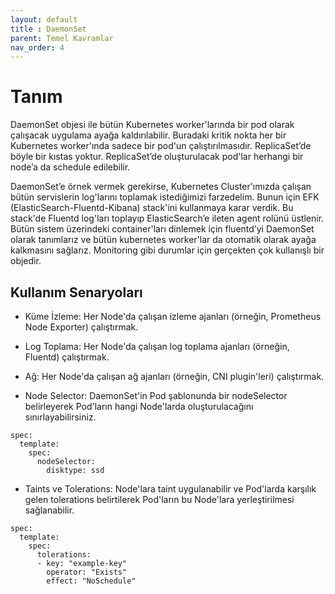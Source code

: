 ```yaml
---
layout: default
title : DaemonSet
parent: Temel Kavramlar
nav_order: 4
---
```


# Tanım
DaemonSet objesi ile bütün Kubernetes worker'larında bir pod olarak çalışacak uygulama ayağa kaldırılabilir. Buradaki kritik nokta her bir Kubernetes worker'ında sadece bir pod'un çalıştırılmasıdır. ReplicaSet’de böyle bir kıstas yoktur. ReplicaSet’de oluşturulacak pod'lar herhangi bir node’a da schedule edilebilir.

DaemonSet’e örnek vermek gerekirse, Kubernetes Cluster'ımızda çalışan bütün servislerin log'larını toplamak istediğimizi farzedelim. Bunun için EFK (ElasticSearch-Fluentd-Kibana) stack'ini kullanmaya karar verdik. Bu stack'de Fluentd log'ları toplayıp ElasticSearch’e ileten agent rolünü üstlenir. Bütün sistem üzerindeki container'ları dinlemek için fluentd’yi DaemonSet olarak tanımlarız ve bütün kubernetes worker'lar da otomatik olarak ayağa kalkmasını sağlarız. Monitoring gibi durumlar için gerçekten çok kullanışlı bir objedir.

## Kullanım Senaryoları
* Küme İzleme: Her Node'da çalışan izleme ajanları (örneğin, Prometheus Node Exporter) çalıştırmak.
* Log Toplama: Her Node'da çalışan log toplama ajanları (örneğin, Fluentd) çalıştırmak.
* Ağ: Her Node'da çalışan ağ ajanları (örneğin, CNI plugin'leri) çalıştırmak.


* Node Selector:
DaemonSet'in Pod şablonunda bir nodeSelector belirleyerek Pod'ların hangi Node'larda oluşturulacağını sınırlayabilirsiniz.
```
spec:
  template:
    spec:
      nodeSelector:
        disktype: ssd
```


* Taints ve Tolerations:
Node'lara taint uygulanabilir ve Pod'larda karşılık gelen tolerations belirtilerek Pod'ların bu Node'lara yerleştirilmesi sağlanabilir.

```
spec:
  template:
    spec:
      tolerations:
      - key: "example-key"
        operator: "Exists"
        effect: "NoSchedule"
```



```
```